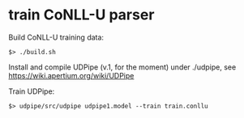 # train CoNLL-U parser

Build CoNLL-U training data:

	$> ./build.sh

Install and compile UDPipe (v.1, for the moment) under ./udpipe, see https://wiki.apertium.org/wiki/UDPipe

Train UDPipe:

	$> udpipe/src/udpipe udpipe1.model --train train.conllu	

